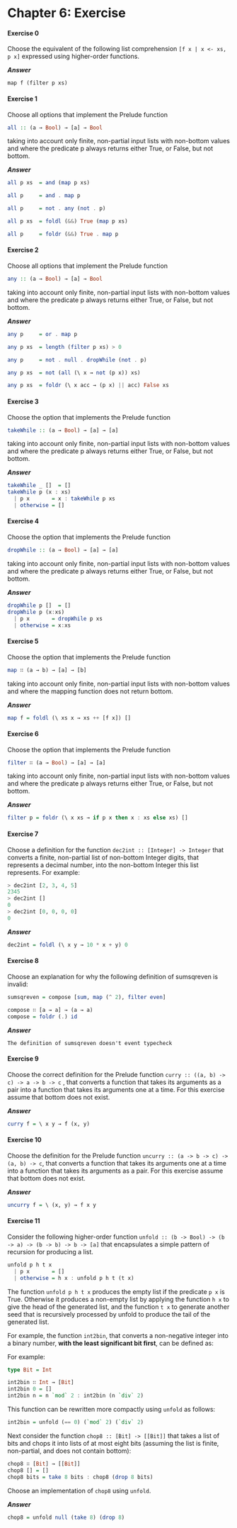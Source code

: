 # Chapter 6: Exercise

#### Exercise 0

Choose the equivalent of the following list comprehension `[f x | x <- xs, p x]` expressed using higher-order functions.

**_Answer_**

`map f (filter p xs)`

#### Exercise 1

Choose all options that implement the Prelude function

```Haskell
all :: (a → Bool) → [a] → Bool
```

taking into account only finite, non-partial input lists with non-bottom values and where the predicate p always returns either True, or False, but not bottom.

**_Answer_**

```haskell
all p xs  = and (map p xs)

all p     = and . map p

all p     = not . any (not . p)

all p xs  = foldl (&&) True (map p xs)

all p     = foldr (&&) True . map p
```

#### Exercise 2

Choose all options that implement the Prelude function

```Haskell
any :: (a → Bool) → [a] → Bool
```

taking into account only finite, non-partial input lists with non-bottom values and where the predicate p always returns either True, or False, but not bottom.

**_Answer_**

```haskell
any p     = or . map p

any p xs  = length (filter p xs) > 0

any p     = not . null . dropWhile (not . p)

any p xs  = not (all (\ x → not (p x)) xs)

any p xs  = foldr (\ x acc → (p x) || acc) False xs
```

#### Exercise 3

Choose the option that implements the Prelude function

```Haskell
takeWhile :: (a → Bool) → [a] → [a]
```

taking into account only finite, non-partial input lists with non-bottom values and where the predicate p always returns either True, or False, but not bottom.

**_Answer_**

```Haskell
takeWhile _ []  = []
takeWhile p (x : xs)
  | p x       = x : takeWhile p xs
  | otherwise = []
```

#### Exercise 4

Choose the option that implements the Prelude function

```Haskell
dropWhile :: (a → Bool) → [a] → [a]
```

taking into account only finite, non-partial input lists with non-bottom values and where the predicate p always returns either True, or False, but not bottom.

**_Answer_**

```Haskell
dropWhile p []  = []
dropWhile p (x:xs)
  | p x       = dropWhile p xs
  | otherwise = x:xs
```

#### Exercise 5

Choose the option that implements the Prelude function

```Haskell
map ∷ (a → b) → [a] → [b]
```

taking into account only finite, non-partial input lists with non-bottom values and where the mapping function does not return bottom.

**_Answer_**

```Haskell
map f = foldl (\ xs x → xs ++ [f x]) []
```

#### Exercise 6

Choose the option that implements the Prelude function

```Haskell
filter ∷ (a → Bool) → [a] → [a]
```

taking into account only finite, non-partial input lists with non-bottom values and where the predicate p always returns either True, or False, but not bottom.

**_Answer_**

```Haskell
filter p = foldr (\ x xs → if p x then x : xs else xs) []
```

#### Exercise 7
Choose a definition for the function `dec2int :: [Integer] -> Integer` that converts a finite, non-partial list of non-bottom Integer digits, that represents a decimal number, into the non-bottom Integer this list represents. For example:
```Haskell
> dec2int [2, 3, 4, 5]
2345
> dec2int []
0
> dec2int [0, 0, 0, 0]
0
```

**_Answer_**
```Haskell
dec2int = foldl (\ x y → 10 * x + y) 0
```

#### Exercise 8
Choose an explanation for why the following definition of sumsqreven is invalid:
```Haskell
sumsqreven = compose [sum, map (^ 2), filter even]

compose ∷ [a → a] → (a → a)
compose = foldr (.) id
```

**_Answer_**
```
The definition of sumsqreven doesn't event typecheck
```

#### Exercise 9
Choose the correct definition for the Prelude function `curry :: ((a, b) -> c) -> a -> b -> c` , that converts a function that takes its arguments as a pair into a function that takes its arguments one at a time. For this exercise assume that bottom does not exist.

**_Answer_**
```Haskell
curry f = \ x y → f (x, y)
```

#### Exercise 10
Choose the definition for the Prelude function `uncurry :: (a -> b -> c) -> (a, b) -> c`, that converts a function that takes its arguments one at a time into a function that takes its arguments as a pair. For this exercise assume that bottom does not exist.

**_Answer_**
```Haskell
uncurry f = \ (x, y) → f x y
```

#### Exercise 11
Consider the following higher-order function `unfold :: (b -> Bool) -> (b -> a) -> (b -> b) -> b -> [a]` that encapsulates a simple pattern of recursion for producing a list.

```Haskell
unfold p h t x
  | p x       = []
  | otherwise = h x : unfold p h t (t x)
```
The function `unfold p h t x` produces the empty list if the predicate `p x` is True. Otherwise it produces a non-empty list by applying the function `h x` to give the head of the generated list, and the function `t x` to generate another seed that is recursively processed by unfold to produce the tail of the generated list.

For example, the function `int2bin`, that converts a non-negative integer into a binary number, **with the least significant bit first**, can be defined as:

For example:
```Haskell
type Bit = Int

int2bin ∷ Int → [Bit]
int2bin 0 = []
int2bin n = n `mod` 2 : int2bin (n `div` 2)
```
This function can be rewritten more compactly using `unfold` as follows:
```Haskell
int2bin = unfold (== 0) (`mod` 2) (`div` 2)
```
Next consider the function `chop8 :: [Bit] -> [[Bit]]` that takes a list of bits and chops it into lists of at most eight bits (assuming the list is finite, non-partial, and does not contain bottom):
```Haskell
chop8 ∷ [Bit] → [[Bit]]
chop8 [] = []
chop8 bits = take 8 bits : chop8 (drop 8 bits)
```
Choose an implementation of `chop8` using `unfold`.

**_Answer_**
```Haskell
chop8 = unfold null (take 8) (drop 8)
```
